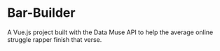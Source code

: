 # Bar-Builder
A Vue.js project built with the Data Muse API to help the average online struggle rapper finish that verse.
